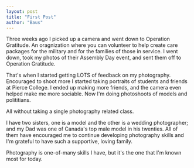 ```yaml
---
layout: post
title: "First Post"
author: "Baus"
---
```


Three weeks ago I picked up a camera and went down to Operation Gratitude. An oragnization where you can volunteer to help create care packages for the military and for the families of those in service. I went down, took my photos of their Assembly Day event, and sent them off to Operation Gratitude.

That's when I started getting LOTS of feedback on my photography. Encouraged to shoot more I started taking portraits of students and friends at Pierce College. I ended up making more friends, and the camera even helped make me more sociable. Now I'm doing photoshoots of models and polititians.

All without taking a single photography related class.

I have two sisters, one is a model and the other is a wedding photographer; and my Dad was one of Canada's top male model in his twenties. All of them have encouraged me to continue developing photography skills and I'm grateful to have such a supportive, loving family.

Photography is one-of-many skills I have, but it's the one that I'm known most for today.
